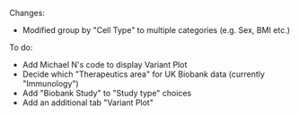Changes:

- Modified group by "Cell Type" to multiple categories (e.g. Sex, BMI etc.)


To do:

- Add Michael N's code to display Variant Plot
- Decide which "Therapeutics area" for UK Biobank data (currently "Immunology")
- Add "Biobank Study" to "Study type" choices
- Add an additional tab "Variant Plot"

